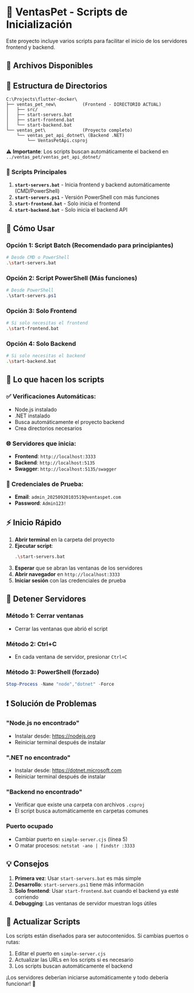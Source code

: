 # 🚀 VentasPet - Scripts de Inicialización

Este proyecto incluye varios scripts para facilitar el inicio de los servidores frontend y backend.

## 📁 Archivos Disponibles

## 📂 Estructura de Directorios

```
C:\Projects\flutter-docker\
├── ventas_pet_new\          (Frontend - DIRECTORIO ACTUAL)
│   ├── src/
│   ├── start-servers.bat
│   ├── start-frontend.bat
│   └── start-backend.bat
└── ventas_pet\              (Proyecto completo)
    └── ventas_pet_api_dotnet\ (Backend .NET)
        └── VentasPetApi.csproj
```

⚠️ **Importante**: Los scripts buscan automáticamente el backend en `../ventas_pet/ventas_pet_api_dotnet/`

### 🔧 Scripts Principales

1. **`start-servers.bat`** - Inicia frontend y backend automáticamente (CMD/PowerShell)
2. **`start-servers.ps1`** - Versión PowerShell con más funciones
3. **`start-frontend.bat`** - Solo inicia el frontend
4. **`start-backend.bat`** - Solo inicia el backend API

## 🚀 Cómo Usar

### Opción 1: Script Batch (Recomendado para principiantes)
```bash
# Desde CMD o PowerShell
.\start-servers.bat
```

### Opción 2: Script PowerShell (Más funciones)
```powershell
# Desde PowerShell
.\start-servers.ps1
```

### Opción 3: Solo Frontend
```bash
# Si solo necesitas el frontend
.\start-frontend.bat
```

### Opción 4: Solo Backend
```bash
# Si solo necesitas el backend
.\start-backend.bat
```

## 🔧 Lo que hacen los scripts

### ✅ Verificaciones Automáticas:
- Node.js instalado
- .NET instalado  
- Busca automáticamente el proyecto backend
- Crea directorios necesarios

### 🌐 Servidores que inicia:
- **Frontend**: `http://localhost:3333`
- **Backend**: `http://localhost:5135` 
- **Swagger**: `http://localhost:5135/swagger`

### 👥 Credenciales de Prueba:
- **Email**: `admin_20250920103519@ventaspet.com`
- **Password**: `Admin123!`

## ⚡ Inicio Rápido

1. **Abrir terminal** en la carpeta del proyecto
2. **Ejecutar script**:
   ```bash
   .\start-servers.bat
   ```
3. **Esperar** que se abran las ventanas de los servidores
4. **Abrir navegador** en `http://localhost:3333`
5. **Iniciar sesión** con las credenciales de prueba

## 🛑 Detener Servidores

### Método 1: Cerrar ventanas
- Cerrar las ventanas que abrió el script

### Método 2: Ctrl+C
- En cada ventana de servidor, presionar `Ctrl+C`

### Método 3: PowerShell (forzado)
```powershell
Stop-Process -Name "node","dotnet" -Force
```

## ❗ Solución de Problemas

### "Node.js no encontrado"
- Instalar desde: https://nodejs.org
- Reiniciar terminal después de instalar

### ".NET no encontrado"  
- Instalar desde: https://dotnet.microsoft.com
- Reiniciar terminal después de instalar

### "Backend no encontrado"
- Verificar que existe una carpeta con archivos `.csproj`
- El script busca automáticamente en carpetas comunes

### Puerto ocupado
- Cambiar puerto en `simple-server.cjs` (línea 5)
- O matar procesos: `netstat -ano | findstr :3333`

## 💡 Consejos

1. **Primera vez**: Usar `start-servers.bat` es más simple
2. **Desarrollo**: `start-servers.ps1` tiene más información
3. **Solo frontend**: Usar `start-frontend.bat` cuando el backend ya esté corriendo
4. **Debugging**: Las ventanas de servidor muestran logs útiles

## 🔄 Actualizar Scripts

Los scripts están diseñados para ser autocontenidos. Si cambias puertos o rutas:

1. Editar el puerto en `simple-server.cjs`
2. Actualizar las URLs en los scripts si es necesario
3. Los scripts buscan automáticamente el backend

¡Los servidores deberían iniciarse automáticamente y todo debería funcionar! 🎉